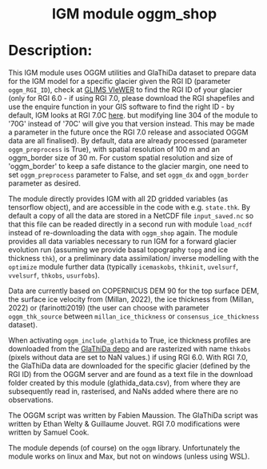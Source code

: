 ### <h1 align="center" id="title">IGM module oggm_shop </h1>

# Description:

This IGM module uses OGGM utilities and GlaThiDa dataset to prepare data 
for the IGM model for a specific glacier given the RGI ID (parameter `oggm_RGI_ID`), check at [GLIMS VIeWER](https://www.glims.org/maps/glims) to find the RGI ID of your glacier (only for RGI 6.0 - if using RGI 7.0, please download the RGI shapefiles and use the enquire function in your GIS software to find the right ID - by default, IGM looks at RGI 7.0C [here](https://nsidc.org/data/nsidc-0770/versions/7). but modifying line 304 of the module to '70G' instead of '70C' will give you that version instead. This may be made a parameter in the future once the RGI 7.0 release and associated OGGM data are all finalised). By default, data are already processed (parameter `oggm_preprocess` is True), with spatial resolution of 100 m and an oggm_border size of 30 m. For custom spatial resolution and size of 'oggm_border' to keep a safe distance to the glacier margin, one need to set `oggm_preprocess` parameter to False, and set `oggm_dx` and `oggm_border` parameter as desired. 

The module directly provides IGM with all 2D gridded variables (as tensorflow object), and are accessible in the code with e.g. `state.thk`. By default a copy of all the data are stored in a NetCDF file `input_saved.nc` so that this file can be readed directly in a second run with module `load_ncdf` instead of re-downloading the data with `oggm_shop` again. The module provides all data variables necessary to run IGM for a forward glacier evolution run (assuming we provide basal topography `topg` and ice thickness `thk`), or a preliminary data assimilation/ inverse modelling with the `optimize` module further data (typically `icemaskobs`, `thkinit`, `uvelsurf`, `vvelsurf`, `thkobs`, `usurfobs`).

Data are currently based on COPERNICUS DEM 90 for the top surface DEM, the surface ice velocity from (Millan, 2022), the ice thickness from (Millan, 2022) or (farinotti2019) (the user can choose with parameter `oggm_thk_source` between `millan_ice_thickness` or `consensus_ice_thickness` dataset). 

When activating `oggm_include_glathida` to True, ice thickness profiles are downloaded from the [GlaThiDa depo](https://gitlab.com/wgms/glathida) and are rasterized with name `thkobs` (pixels without data are set to NaN values.) if using RGI 6.0. With RGI 7.0, the GlaThiDa data are downloaded for the specific glacier (defined by the RGI ID) from the OGGM server and are found as a text file in the download folder created by this module (glathida_data.csv), from where they are subsequently read in, rasterised, and NaNs added where there are no observations.

The OGGM script was written by Fabien Maussion. The GlaThiDa script was written by Ethan Welty & Guillaume Jouvet. RGI 7.0 modifications were written by Samuel Cook.

The module depends (of course) on the `oggm` library. Unfortunately the module works on linux and Max, but not on windows (unless using WSL).
